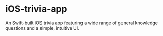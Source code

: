 # iOS-trivia-app
An Swift-built iOS trivia app featuring a wide range of general knowledge questions and a simple, intuitive UI.
